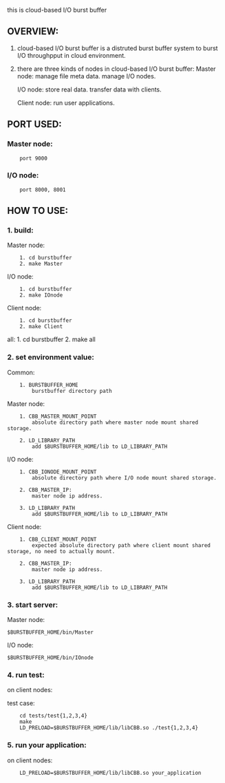 this is cloud-based I/O burst buffer

OVERVIEW:
--------------------------------------------------------------------------------------------------------------

1. cloud-based I/O burst buffer is a distruted burst buffer system to burst I/O throughpput in cloud environment.

2. there are three kinds of nodes in cloud-based I/O burst buffer:
	Master node:
		manage file meta data.
		manage I/O nodes.
	
	I/O node:
		store real data.
		transfer data with clients.
	
	Client node:
		run user applications.


PORT USED:
--------------------------------------------------------------------------------------------------------------
### Master node:
		port 9000
	
### I/O node:
		port 8000, 8001

HOW TO USE:
--------------------------------------------------------------------------------------------------------------
### 1. build:

Master node:

		1. cd burstbuffer
		2. make Master

I/O node:

		1. cd burstbuffer
		2. make IOnode

Client node:

		1. cd burstbuffer
		2. make Client

all:
		1. cd burstbuffer
		2. make all

### 2. set environment value:

Common:

		1. BURSTBUFFER_HOME
			burstbuffer directory path

Master node:

		1. CBB_MASTER_MOUNT_POINT
			absolute directory path where master node mount shared storage.
			
		2. LD_LIBRARY_PATH
			add $BURSTBUFFER_HOME/lib to LD_LIBRARY_PATH

I/O node:

		1. CBB_IONODE_MOUNT_POINT
			absolute directory path where I/O node mount shared storage.

		2. CBB_MASTER_IP:
			master node ip address.

		3. LD_LIBRARY_PATH
			add $BURSTBUFFER_HOME/lib to LD_LIBRARY_PATH
	
Client node:

		1. CBB_CLIENT_MOUNT_POINT
			expected absolute directory path where client mount shared storage, no need to actually mount.

		2. CBB_MASTER_IP:
			master node ip address.

		3. LD_LIBRARY_PATH
			add $BURSTBUFFER_HOME/lib to LD_LIBRARY_PATH

### 3. start server:
Master node:

	$BURSTBUFFER_HOME/bin/Master

I/O node:

	$BURSTBUFFER_HOME/bin/IOnode

### 4. run test:
on client nodes:

test case:

		cd tests/test{1,2,3,4}
		make
		LD_PRELOAD=$BURSTBUFFER_HOME/lib/libCBB.so ./test{1,2,3,4}

### 5. run your application:
on client nodes:

		LD_PRELOAD=$BURSTBUFFER_HOME/lib/libCBB.so your_application